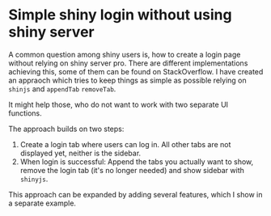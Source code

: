 # Simple shiny login without using shiny server

A common question among shiny users is, how to create a login page without relying on shiny server pro. There are different implementations achieving this, some of them can be found on StackOverflow. I have created an appraoch which tries to keep things as simple as possible relying on `shinjs` and `appendTab` `removeTab`.

It might help those, who do not want to work with two separate UI functions.

The approach builds on two steps:

1. Create a login tab where users can log in. All other tabs are not displayed yet, neither is the sidebar.
2. When login is successful: Append the tabs you actually want to show, remove the login tab (it's no longer needed) and show sidebar with `shinyjs`.

This approach can be expanded by adding several features, which I show in a separate example.

